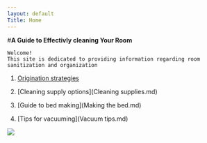 ```yaml
---
layout: default
Title: Home
---
```


   #**A Guide to Effectivly cleaning Your Room**
	
	Welcome!
	This site is dedicated to providing information regarding room sanitization and organization 


1.	[Origination strategies](Organize.md)
	
2.	 [Cleaning supply options](Cleaning supplies.md)
	
3.	[Guide to bed making](Making the bed.md)

4.	[Tips for vacuuming](Vacuum tips.md)


![](https://drive.google.com/open?id=0B0qlO3MZowquaHRCYXJRR0FuSkk)

